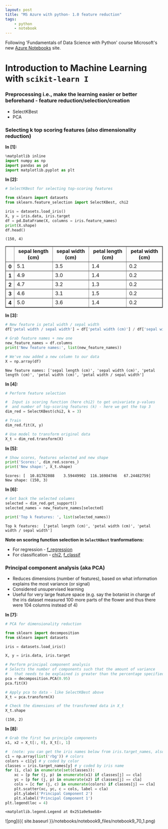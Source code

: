 ```yaml
---
layout: post
title: "MS Azure with python- 1.0 feature reduction"
tags:
    - python
    - notebook
---
```


Following 'Fundamentals of Data Science with Python' course Microsoft's new [Azure Notebooks](https://notebooks.azure.com/) site.

# Introduction to Machine Learning with `scikit-learn I`

### Preprocessing i.e., make the learning easier or better  beforehand -  feature reduction/selection/creation
* SelectKBest
* PCA

### Selecting k top scoring features (also dimensionality reduction)

**In [1]:**

```python
%matplotlib inline
import numpy as np
import pandas as pd
import matplotlib.pyplot as plt
```

**In [2]:**

```python
# SelectKBest for selecting top-scoring features

from sklearn import datasets
from sklearn.feature_selection import SelectKBest, chi2

iris = datasets.load_iris()
X, y = iris.data, iris.target
df = pd.DataFrame(X, columns = iris.feature_names)
print(X.shape)
df.head()
```

    (150, 4)
    

<div>
<table border="1" class="dataframe">
  <thead>
    <tr>
      <th></th>
      <th>sepal length (cm)</th>
      <th>sepal width (cm)</th>
      <th>petal length (cm)</th>
      <th>petal width (cm)</th>
    </tr>
  </thead>
  <tbody>
    <tr>
      <th>0</th>
      <td>5.1</td>
      <td>3.5</td>
      <td>1.4</td>
      <td>0.2</td>
    </tr>
    <tr>
      <th>1</th>
      <td>4.9</td>
      <td>3.0</td>
      <td>1.4</td>
      <td>0.2</td>
    </tr>
    <tr>
      <th>2</th>
      <td>4.7</td>
      <td>3.2</td>
      <td>1.3</td>
      <td>0.2</td>
    </tr>
    <tr>
      <th>3</th>
      <td>4.6</td>
      <td>3.1</td>
      <td>1.5</td>
      <td>0.2</td>
    </tr>
    <tr>
      <th>4</th>
      <td>5.0</td>
      <td>3.6</td>
      <td>1.4</td>
      <td>0.2</td>
    </tr>
  </tbody>
</table>
</div>



**In [3]:**


```python
# New feature is petal width / sepal width
df['petal width / sepal width'] = df['petal width (cm)'] / df['sepal width (cm)']

# Grab feature names + new one
new_feature_names = df.columns
print('New feature names:', list(new_feature_names))

# We've now added a new column to our data
X = np.array(df)
```

    New feature names: ['sepal length (cm)', 'sepal width (cm)', 'petal length (cm)', 'petal width (cm)', 'petal width / sepal width']
    

**In [4]:**

```python
# Perform feature selection

#  Input is scoring function (here chi2) to get univariate p-values
#  and number of top-scoring features (k) - here we get the top 3
dim_red = SelectKBest(chi2, k = 3)

# Train
dim_red.fit(X, y)

# Use model to transform original data
X_t = dim_red.transform(X)
```

**In [5]:**

```python
# Show scores, features selected and new shape
print('Scores:', dim_red.scores_)
print('New shape:', X_t.shape)
```

    Scores: [  10.81782088    3.59449902  116.16984746   67.24482759]
    New shape: (150, 3)
    

**In [6]:**

```python
# Get back the selected columns
selected = dim_red.get_support()
selected_names = new_feature_names[selected]

print('Top k features: ', list(selected_names))
```

    Top k features:  ['petal length (cm)', 'petal width (cm)', 'petal width / sepal width']
    

**Note on scoring function selection in `SelectKBest` tranformations:**
* For regression - [f_regression](http://scikit-learn.org/stable/modules/generated/sklearn.feature_selection.f_regression.html#sklearn.feature_selection.f_regression)
* For classification - [chi2](http://scikit-learn.org/stable/modules/generated/sklearn.feature_selection.chi2.html#sklearn.feature_selection.chi2), [f_classif](http://scikit-learn.org/stable/modules/generated/sklearn.feature_selection.f_classif.html#sklearn.feature_selection.f_classif)


### Principal component analysis (aka PCA)
* Reduces dimensions (number of features), based on what information explains the most variance (or signal)
* Considered unsupervised learning
* Useful for very large feature space (e.g. say the botanist in charge of the iris dataset measured 100 more parts of the flower and thus there were 104 columns instead of 4)

**In [7]:**

```python
# PCA for dimensionality reduction

from sklearn import decomposition
from sklearn import datasets

iris = datasets.load_iris()

X, y = iris.data, iris.target

# Perform principal component analysis
# Selects the number of components such that the amount of variance 
#   that needs to be explained is greater than the percentage specified
pca = decomposition.PCA(0.95)
pca.fit(X)

# Apply pca to data - like SelectKBest above
X_t = pca.transform(X)

# Check the dimensions of the transformed data in X_t
X_t.shape
```




    (150, 2)



**In [8]:**

```python
# Grab the first two principle components
x1, x2 = X_t[:, 0], X_t[:, 1]

#  (note: you can get the iris names below from iris.target_names, also in docs)
c1 = np.array(list('rbg')) # colors
colors = c1[y] # y coded by color
classes = iris.target_names[y] # y coded by iris name
for (i, cla) in enumerate(set(classes)):
    xc = [p for (j, p) in enumerate(x1) if classes[j] == cla]
    yc = [p for (j, p) in enumerate(x2) if classes[j] == cla]
    cols = [c for (j, c) in enumerate(colors) if classes[j] == cla]
    plt.scatter(xc, yc, c = cols, label = cla)
    plt.ylabel('Principal Component 2')
    plt.xlabel('Principal Component 1')
plt.legend(loc = 4)
```




    <matplotlib.legend.Legend at 0x251a9e9aeb8>




![png]({{ site.baseurl }}/notebooks/notebook9_files/notebook9_70_1.png)
